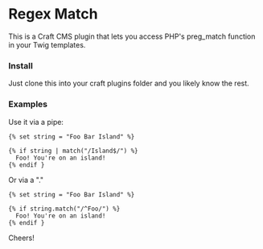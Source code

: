 # Regex Match

This is a Craft CMS plugin that lets you access PHP's preg_match function in your Twig templates.

### Install

Just clone this into your craft plugins folder and you likely know the rest.

### Examples

Use it via a pipe:

    {% set string = "Foo Bar Island" %}

    {% if string | match("/Island$/") %}
      Foo! You're on an island!
    {% endif }

Or via a "."

    {% set string = "Foo Bar Island" %}

    {% if string.match("/^Foo/") %}
      Foo! You're on an island!
    {% endif }

Cheers!

